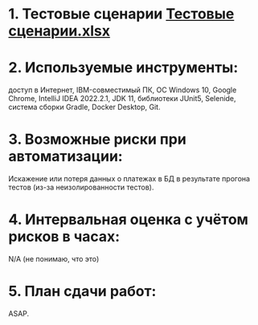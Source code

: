 # 1. Тестовые сценарии [Тестовые сценарии.xlsx](https://github.com/Yaroslavcher/AQA-diplom/files/10207331/default.xlsx)

# 2. Используемые инструменты:
доступ в Интернет, IBM-совместимый ПК, ОС Windows 10, Google Chrome, IntelliJ IDEA 2022.2.1, JDK 11, библиотеки JUnit5, Selenide, система сборки Gradle, Docker Desktop, Git.

# 3. Возможные риски при автоматизации:
Искажение или потеря данных о платежах в БД в результате прогона тестов (из-за неизолированности тестов).

# 4. Интервальная оценка с учётом рисков в часах:
N/A (не понимаю, что это)

# 5. План сдачи работ:
ASAP.
